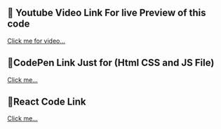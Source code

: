 ## 🔗 Youtube Video Link For live Preview of this code 

[Click me for video...](https://www.youtube.com/channel/UCv8hRnqJnx6qUFbfyMpQ5Lw)


## 🔗CodePen Link Just for (Html CSS and JS File)
[Click me...](https://codepen.io/ahmedrohailawan/pen/ZEoEYGO) 



## 🔗React Code Link
[Click me...](https://codepen.io/ahmedrohailawan/pen/ZEoEYGO) 


